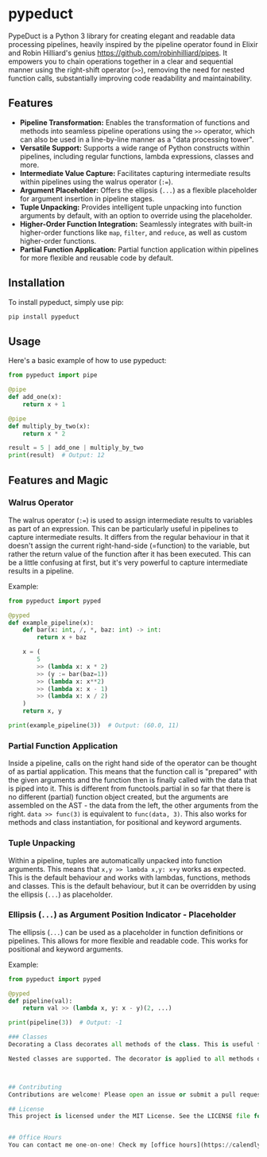 # pypeduct

PypeDuct is a Python 3 library for creating elegant and readable data processing pipelines, heavily inspired by the pipeline operator found in Elixir and Robin Hilliard's genius https://github.com/robinhilliard/pipes. It empowers you to chain operations together in a clear and sequential manner using the right-shift operator (`>>`), removing the need for nested function calls, substantially improving code readability and maintainability.

## Features

- **Pipeline Transformation:** Enables the transformation of functions and methods into seamless pipeline operations using the `>>` operator, which can also be used in a line-by-line manner as a "data processing tower".
- **Versatile Support:** Supports a wide range of Python constructs within pipelines, including regular functions, lambda expressions, classes and more.
- **Intermediate Value Capture:** Facilitates capturing intermediate results within pipelines using the walrus operator (`:=`).
- **Argument Placeholder:** Offers the ellipsis (`...`) as a flexible placeholder for argument insertion in pipeline stages.
- **Tuple Unpacking:** Provides intelligent tuple unpacking into function arguments by default, with an option to override using the placeholder.
- **Higher-Order Function Integration:** Seamlessly integrates with built-in higher-order functions like `map`, `filter`, and `reduce`, as well as custom higher-order functions.
- **Partial Function Application:** Partial function application within pipelines for more flexible and reusable code by default.

## Installation

To install pypeduct, simply use pip:

```sh
pip install pypeduct
```

## Usage

Here's a basic example of how to use pypeduct:

```python
from pypeduct import pipe

@pipe
def add_one(x):
    return x + 1

@pipe
def multiply_by_two(x):
    return x * 2

result = 5 | add_one | multiply_by_two
print(result)  # Output: 12
```

## Features and Magic

### Walrus Operator

The walrus operator (`:=`) is used to assign intermediate results to variables as part of an expression. This can be particularly useful in pipelines to capture intermediate results. It differs from the regular behaviour in that it doesn't assign the current right-hand-side (=function) to the variable, but rather the return value of the function after it has been executed.
This can be a little confusing at first, but it's very powerful to capture intermediate results in a pipeline.

Example:

```python
from pypeduct import pyped

@pyped
def example_pipeline(x):
    def bar(x: int, /, *, baz: int) -> int:
        return x + baz

    x = (
        5
        >> (lambda x: x * 2)
        >> (y := bar(baz=1))
        >> (lambda x: x**2)
        >> (lambda x: x - 1)
        >> (lambda x: x / 2)
    )
    return x, y

print(example_pipeline(3))  # Output: (60.0, 11)
```

### Partial Function Application
Inside a pipeline, calls on the right hand side of the operator can be thought of as partial application. This means that the function call is "prepared" with the given arguments and the function then is finally called with the data that is piped into it. This is different from functools.partial in so far that there is no different (partial) function object created, but the arguments are assembled on the AST - the data from the left, the other arguments from the right. `data >> func(3)` is equivalent to `func(data, 3)`. This also works for methods and class instantiation, for positional and keyword arguments.

### Tuple Unpacking
Within a pipeline, tuples are automatically unpacked into function arguments. This means that `x,y >> lambda x,y: x+y` works as expected. This is the default behaviour and works with lambdas, functions, methods and classes. This is the default behaviour, but it can be overridden by using the ellipsis (`...`) as placeholder.

### Ellipsis (`...`) as Argument Position Indicator - Placeholder

The ellipsis (`...`) can be used as a placeholder in function definitions or pipelines. This allows for more flexible and readable code. This works for positional and keyword arguments.

Example:

```python
from pypeduct import pyped

@pyped
def pipeline(val):
    return val >> (lambda x, y: x - y)(2, ...)

print(pipeline(3))  # Output: -1

### Classes
Decorating a Class decorates all methods of the class. This is useful for classes that are used as a pipeline, where all methods are supposed to be pipeline stages. Inheritance is not supported. This is not a bug, but a feature, as it would lead to confusion and unexpected behaviour if a user subclasses a decorated class and tried to use the >> operator without knowing that the parent class was decorated.

Nested classes are supported. The decorator is applied to all methods of the class, including nested inner classes. This is useful for classes that are used as a pipeline, where all methods are supposed to be pipeline stages.



## Contributing
Contributions are welcome! Please open an issue or submit a pull request on GitHub.

## License
This project is licensed under the MIT License. See the LICENSE file for details.


## Office Hours
You can contact me one-on-one! Check my [office hours](https://calendly.com/amogorkon/officehours) to set up a meeting :-)